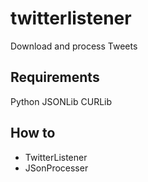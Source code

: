 twitterlistener
===============

Download and process Tweets
<h2>Requirements</h2>
Python
JSONLib
CURLib

<h2>How to</h2>
<ul><li> TwitterListener
<li> JSonProcesser
</ul>
